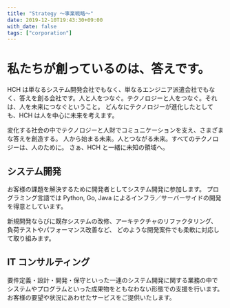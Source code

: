 ```yaml
---
title: "Strategy ～事業戦略～"
date: 2019-12-10T19:43:30+09:00
with_date: false
tags: ["corporation"]
---
```


# 私たちが創っているのは、答えです。

HCH は単なるシステム開発会社でもなく、単なるエンジニア派遣会社でもなく、答えを創る会社です。人と人をつなぐ。テクノロジーと人をつなぐ。それは、人を未来につなぐということ。
どんなにテクノロジーが進化したとしても、HCH は人を中心に未来を考えます。

変化する社会の中でテクノロジーと人財でコミュニケーションを支え、さまざまな答えを創造する。
人から始まる未来。人とつながる未来。すべてのテクノロジーは、人のために。
さぁ、HCH と一緒に未知の領域へ。

## システム開発

お客様の課題を解決するために開発者としてシステム開発に参加します。
プログラミング言語では Python, Go, Java によるインフラ／サーバーサイドの開発を得意としています。

新規開発ならびに既存システムの改修、アーキテクチャのリファクタリング、
負荷テストやパフォーマンス改善など、
どのような開発案件でも柔軟に対応して取り組みます。

## IT コンサルティング

要件定義・設計・開発・保守といった一連のシステム開発に関する業務の中で
システムやプログラムといった成果物をともなわない形態での支援を行います。
お客様の要望や状況にあわせたサービスをご提供いたします。
